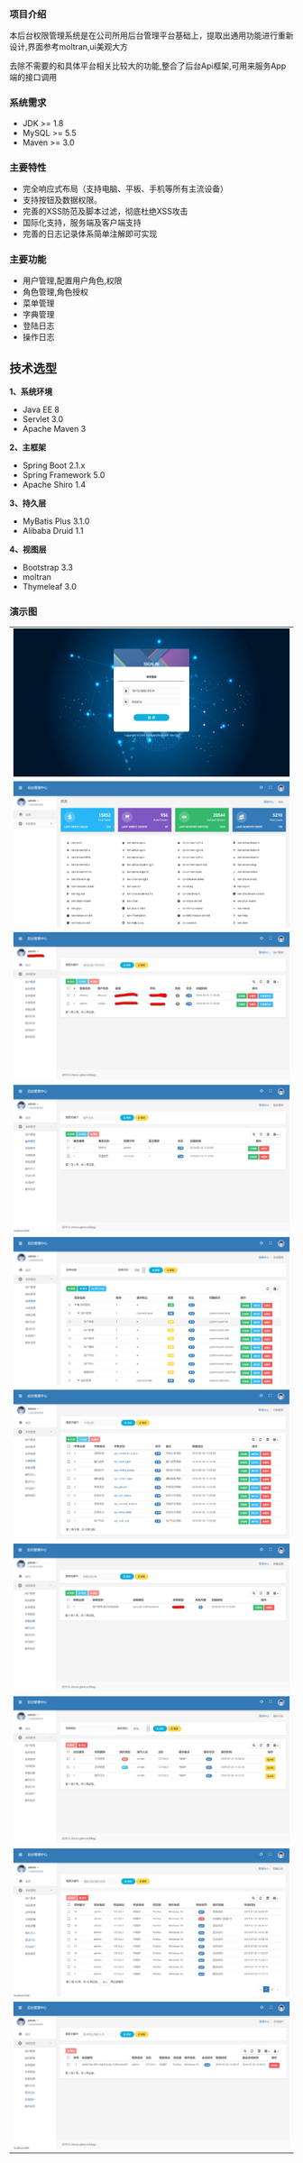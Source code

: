 ### 项目介绍

本后台权限管理系统是在公司所用后台管理平台基础上，提取出通用功能进行重新设计,界面参考moltran,ui美观大方

去除不需要的和具体平台相关比较大的功能,整合了后台Api框架,可用来服务App端的接口调用


### 系统需求

- JDK >= 1.8
- MySQL >= 5.5
- Maven >= 3.0

### 主要特性
- 完全响应式布局（支持电脑、平板、手机等所有主流设备）
- 支持按钮及数据权限。
- 完善的XSS防范及脚本过滤，彻底杜绝XSS攻击
- 国际化支持，服务端及客户端支持
- 完善的日志记录体系简单注解即可实现

### 主要功能
- 用户管理,配置用户角色,权限
- 角色管理,角色授权
- 菜单管理
- 字典管理
- 登陆日志
- 操作日志

## **技术选型**

**1、系统环境**

- Java EE 8
- Servlet 3.0
- Apache Maven 3

**2、主框架**

- Spring Boot 2.1.x
- Spring Framework 5.0
- Apache Shiro 1.4

**3、持久层**

- MyBatis Plus 3.1.0
- Alibaba Druid 1.1

**4、视图层**

- Bootstrap 3.3
- moltran
- Thymeleaf 3.0

### 演示图

<table>
    <tr>
        <td><img src="screenshot/p1.png"/></td>
    </tr>
    <tr>
        <td><img src="screenshot/p2.png"/></td>
    </tr>
    <tr>
        <td><img src="screenshot/p3.png"/></td>
    </tr>
    <tr>
        <td><img src="screenshot/p4.png"/></td>
    </tr>
    <tr>
        <td><img src="screenshot/p5.png"/></td>
    </tr>
    <tr>
        <td><img src="screenshot/p6.png"/></td>
    </tr>
    <tr>
        <td><img src="screenshot/p7.png"/></td>
    </tr>
    <tr>
        <td><img src="screenshot/p8.png"/></td>
    </tr>
    <tr>
        <td><img src="screenshot/p9.png"/></td>
    </tr>
    <tr>
        <td><img src="screenshot/p10.png"/></td>
    </tr>
    
</table>